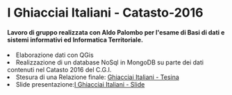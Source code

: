 <h1>I Ghiacciai Italiani - Catasto-2016</h1>

<h4>Lavoro di gruppo realizzata con Aldo Palombo per l'esame di Basi di dati e sistemi informativi ed Informatica Territoriale.</h4>
<li>Elaborazione dati con QGis</li>
<li>Realizzazione di un database NoSql in MongoDB su parte dei dati contenuti nel Catasto 2016 del C.G.I.</li>
<li>Stesura di una Relazione finale: <a href="">Ghiacciai Italiani - Tesina</a></li> 
<li>Slide presentazione:<a href="https://drive.google.com/file/d/1peg4CvKBuJXdiHxk4P5AU7_dIAOTiFmf/view?usp=sharing">I Ghiacciai Italiani - Slide</a></li> 
